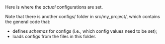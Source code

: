Here is where the *actual* configurations are set.

Note that there is another configs/ folder in src/my_project/, which contains the general code that:

- defines *schemas* for configs (i.e., which config values need to be set);
- loads configs from the files in this folder.
